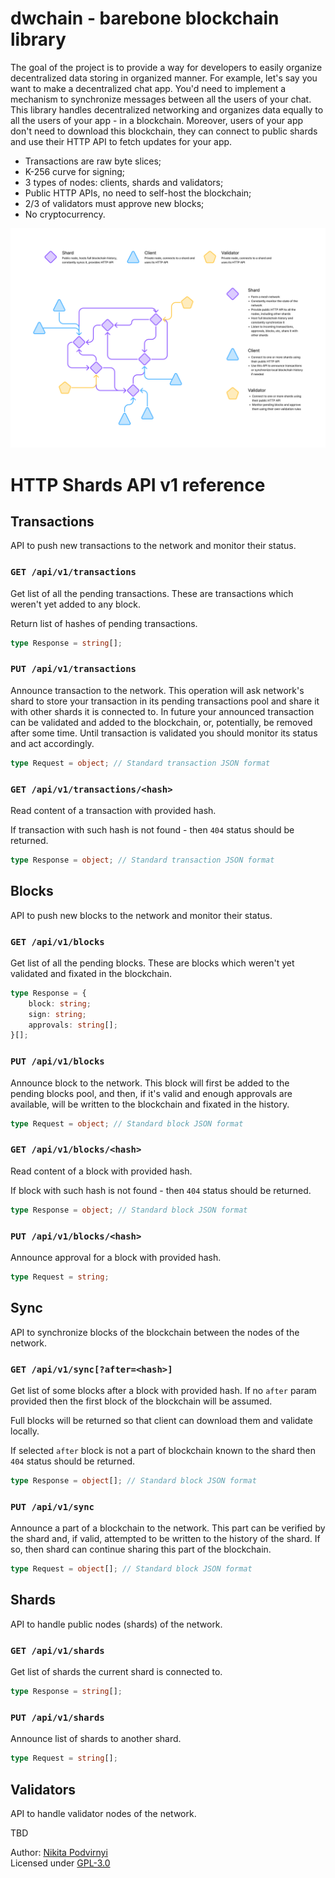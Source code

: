 # dwchain - barebone blockchain library

The goal of the project is to provide a way for developers to easily organize
decentralized data storing in organized manner. For example, let's say you want
to make a decentralized chat app. You'd need to implement a mechanism to
synchronize messages between all the users of your chat. This library handles
decentralized networking and organizes data equally to all the users of your
app - in a blockchain. Moreover, users of your app don't need to download this
blockchain, they can connect to public shards and use their HTTP API to fetch
updates for your app.

- Transactions are raw byte slices;
- K-256 curve for signing;
- 3 types of nodes: clients, shards and validators;
- Public HTTP APIs, no need to self-host the blockchain;
- 2/3 of validators must approve new blocks;
- No cryptocurrency.

<img src="./docs/network.png" />

# HTTP Shards API v1 reference

## Transactions

API to push new transactions to the network and monitor their status.

### `GET /api/v1/transactions`

Get list of all the pending transactions. These are transactions which weren't
yet added to any block.

Return list of hashes of pending transactions.

```ts
type Response = string[];
```

### `PUT /api/v1/transactions`

Announce transaction to the network. This operation will ask network's shard
to store your transaction in its pending transactions pool and share it with
other shards it is connected to. In future your announced transaction can be
validated and added to the blockchain, or, potentially, be removed after some
time. Until transaction is validated you should monitor its status and act
accordingly.

```ts
type Request = object; // Standard transaction JSON format
```

### `GET /api/v1/transactions/<hash>`

Read content of a transaction with provided hash.

If transaction with such hash is not found - then `404` status should be
returned.

```ts
type Response = object; // Standard transaction JSON format
```

## Blocks

API to push new blocks to the network and monitor their status.

### `GET /api/v1/blocks`

Get list of all the pending blocks. These are blocks which weren't yet validated
and fixated in the blockchain.

```ts
type Response = {
    block: string;
    sign: string;
    approvals: string[];
}[];
```

### `PUT /api/v1/blocks`

Announce block to the network. This block will first be added to the pending
blocks pool, and then, if it's valid and enough approvals are available, will
be written to the blockchain and fixated in the history.

```ts
type Request = object; // Standard block JSON format
```

### `GET /api/v1/blocks/<hash>`

Read content of a block with provided hash.

If block with such hash is not found - then `404` status should be returned.

```ts
type Response = object; // Standard block JSON format
```

### `PUT /api/v1/blocks/<hash>`

Announce approval for a block with provided hash.

```ts
type Request = string;
```

## Sync

API to synchronize blocks of the blockchain between the nodes of the network.

### `GET /api/v1/sync[?after=<hash>]`

Get list of some blocks after a block with provided hash. If no `after` param
provided then the first block of the blockchain will be assumed.

Full blocks will be returned so that client can download them and validate
locally.

If selected `after` block is not a part of blockchain known to the shard then
`404` status should be returned.

```ts
type Response = object[]; // Standard block JSON format
```

### `PUT /api/v1/sync`

Announce a part of a blockchain to the network. This part can be verified by the
shard and, if valid, attempted to be written to the history of the shard. If so,
then shard can continue sharing this part of the blockchain.

```ts
type Request = object[]; // Standard block JSON format
```

## Shards

API to handle public nodes (shards) of the network.

### `GET /api/v1/shards`

Get list of shards the current shard is connected to.

```ts
type Response = string[];
```

### `PUT /api/v1/shards`

Announce list of shards to another shard.

```ts
type Request = string[];
```

## Validators

API to handle validator nodes of the network.

TBD

Author: [Nikita Podvirnyi](https://github.com/krypt0nn)\
Licensed under [GPL-3.0](LICENSE)
